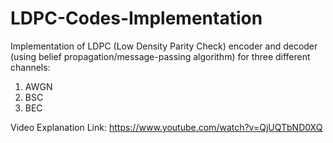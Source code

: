 # LDPC-Codes-Implementation

Implementation of LDPC (Low Density Parity Check) encoder and decoder (using belief propagation/message-passing algorithm) for three different channels: <br />
1. AWGN <br />
2. BSC <br />
3. BEC <br/>

Video Explanation Link: https://www.youtube.com/watch?v=QjUQTbND0XQ
